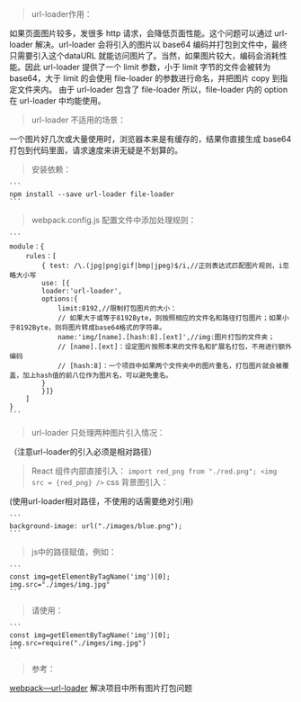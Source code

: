 >url-loader作用：

如果页面图片较多，发很多 http 请求，会降低页面性能。这个问题可以通过 url-loader 解决。url-loader 会将引入的图片以 base64 编码并打包到文件中，最终只需要引入这个dataURL 就能访问图片了。当然，如果图片较大，编码会消耗性能。因此 url-loader 提供了一个 limit 参数，小于 limit 字节的文件会被转为 base64，大于 limit 的会使用 file-loader 的参数进行命名，并把图片 copy 到指定文件夹内。
由于 url-loader 包含了 file-loader 所以，file-loader 内的 option 在 url-loader 中均能使用。

>url-loader 不适用的场景：

一个图片好几次或大量使用时，浏览器本来是有缓存的，结果你直接生成 base64 打包到代码里面，请求速度来讲无疑是不划算的。

>安装依赖：

    ```
    npm install --save url-loader file-loader
    ```
    
>webpack.config.js 配置文件中添加处理规则：

    ```
    module：{
        rules：[
            { test: /\.(jpg|png|gif|bmp|jpeg)$/i,//正则表达式匹配图片规则，i忽略大小写
            use: [{
            loader:'url-loader',
            options:{
                limit:8192,//限制打包图片的大小：
                // 如果大于或等于8192Byte，则按照相应的文件名和路径打包图片；如果小于8192Byte，则将图片转成base64格式的字符串。
                name:'img/[name].[hash:8].[ext]',//img:图片打包的文件夹；
                // [name].[ext]：设定图片按照本来的文件名和扩展名打包，不用进行额外编码
                // [hash:8]：一个项目中如果两个文件夹中的图片重名，打包图片就会被覆盖，加上hash值的前八位作为图片名，可以避免重名。
            }
            }]}
        ]
    }
    ```
>url-loader 只处理两种图片引入情况：

（注意url-loader的引入必须是相对路径）

>React 组件内部直接引入：
    ```
    import red_png from "./red.png";
    <img src = {red_png} />
    ```
>css 背景图引入：

(使用url-loader相对路径，不使用的话需要绝对引用)

    ```
    background-image: url("./images/blue.png");
    ```
    
>js中的路径赋值，例如：

    ```
    const img=getElementByTagName('img')[0];
    img.src="./imges/img.jpg"
    ```
    
>请使用：

    ```
    const img=getElementByTagName('img')[0];
    img.src=require("./imges/img.jpg")
    ```
    
>参考：

[webpack—url-loader](https://segmentfault.com/a/1190000015946766)
解决项目中所有图片打包问题

